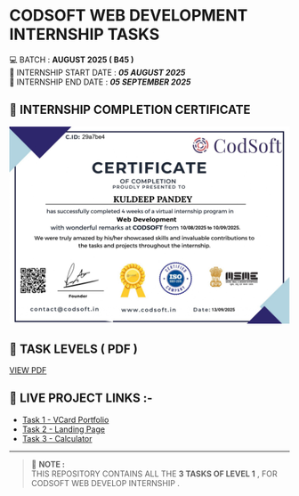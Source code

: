 # CODSOFT WEB DEVELOPMENT INTERNSHIP TASKS  


💻 BATCH : **AUGUST 2025 ( B45 )**  
📅 INTERNSHIP START DATE : ***05 AUGUST 2025***  
📅 INTERNSHIP END DATE : ***05 SEPTEMBER 2025***

## 📸 INTERNSHIP COMPLETION CERTIFICATE
![VIEW CERTIFICATE](https://raw.githubusercontent.com/kuldeep4491/CODSOFT-WEB-DEVELOPMENT-INTERNSHIP-TASKS/main/TASK%202%20-%20LANDING%20PAGE/src/assets/certificate.jpg
)


## 📄 TASK LEVELS ( PDF )
[VIEW PDF](https://drive.google.com/file/d/1lFuM9S83TO85kGVywErYpCISmf_kW3Q9/view?usp=drive_link)


## 🚀 LIVE PROJECT LINKS :-
- [Task 1 - VCard Portfolio](https://urr-kuldeep2.netlify.app/)
- [Task 2 - Landing Page](https://codsofttask2landingpage.netlify.app/)
- [Task 3 - Calculator](https://codsofttask3calculator.netlify.app/)

---

> 📝 **NOTE :**  
> THIS REPOSITORY CONTAINS ALL THE **3 TASKS OF LEVEL 1**  , FOR CODSOFT WEB DEVELOP INTERNSHIP .
